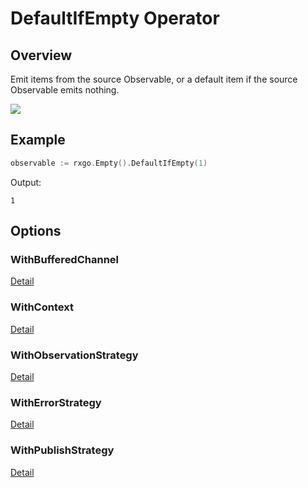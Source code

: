 # DefaultIfEmpty Operator

## Overview

Emit items from the source Observable, or a default item if the source Observable emits nothing.

![](http://reactivex.io/documentation/operators/images/defaultIfEmpty.c.png)

## Example

```go
observable := rxgo.Empty().DefaultIfEmpty(1)
```

Output:

```
1
```

## Options

### WithBufferedChannel

[Detail](options.md#withbufferedchannel)

### WithContext

[Detail](options.md#withcontext)

### WithObservationStrategy

[Detail](options.md#withobservationstrategy)

### WithErrorStrategy

[Detail](options.md#witherrorstrategy)

### WithPublishStrategy

[Detail](options.md#withpublishstrategy)